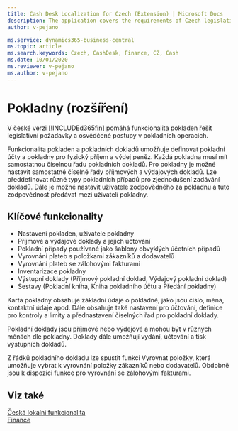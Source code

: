 ```yaml
---
title: Cash Desk Localization for Czech (Extension) | Microsoft Docs
description: The application covers the requirements of Czech legislation and best practices for Microsoft Dynamics 365 Business Central in the field of cash registers.
author: v-pejano

ms.service: dynamics365-business-central
ms.topic: article
ms.search.keywords: Czech, CashDesk, Finance, CZ, Cash
ms.date: 10/01/2020
ms.reviewer: v-pejano
ms.author: v-pejano
---
```


# Pokladny (rozšíření)

V české verzi [!INCLUDE[d365fin](../../includes/d365fin_md.md)] pomáhá funkcionalita pokladen řešit legislativní požadavky a osvědčené postupy v pokladních operacích.

Funkcionalita pokladen a pokladních dokladů umožňuje definovat pokladní účty a pokladny pro fyzický příjem a výdej peněz. Každá pokladna musí mít samostatnou číselnou řadu pokladních dokladů. Pro pokladny je možné nastavit samostatné číselné řady příjmových a výdajových dokladů. Lze předdefinovat různé typy pokladních případů pro zjednodušení zadávání dokladů. Dále je možné nastavit uživatele zodpovědného za pokladnu a tuto zodpovědnost předávat mezi uživateli pokladny.  

## Klíčové funkcionality

- Nastavení pokladen, uživatele pokladny
- Příjmové a výdajové doklady a jejich účtování
- Pokladní případy používané jako šablony obvyklých účetních případů
- Vyrovnání plateb s položkami zákazníků a dodavatelů
- Vyrovnání plateb se zálohovými fakturami
- Inventarizace pokladny
- Výstupní doklady (Příjmový pokladní doklad, Výdajový pokladní doklad)
- Sestavy (Pokladní kniha, Kniha pokladního účtu a Předání pokladny)

Karta pokladny obsahuje základní údaje o pokladně, jako jsou číslo, měna, kontaktní údaje apod. Dále obsahuje také nastavení pro účtování, definice pro kontroly a limity a přednastavení číselných řad pro pokladní doklady.

Pokladní doklady jsou příjmové nebo výdejové a mohou být v různých měnách dle pokladny. Doklady dále umožňují vydání, účtování a tisk výstupních dokladů.

Z řádků pokladního dokladu lze spustit funkci Vyrovnat položky, která umožňuje vybrat k vyrovnání položky zákazníků nebo dodavatelů. Obdobně jsou k dispozici funkce pro vyrovnání se zálohovými fakturami.

## Viz také

[Česká lokální funkcionalita](czech-local-functionality.md)  
[Finance](../../finance.md)
